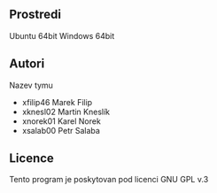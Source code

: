 Prostredi
---------

Ubuntu 64bit
Windows 64bit

Autori
------

Nazev tymu
- xfilip46 Marek Filip 
- xknesl02 Martin Kneslík 
- xnorek01 Karel Norek
- xsalab00 Petr Salaba

Licence
-------

Tento program je poskytovan pod licenci GNU GPL v.3
